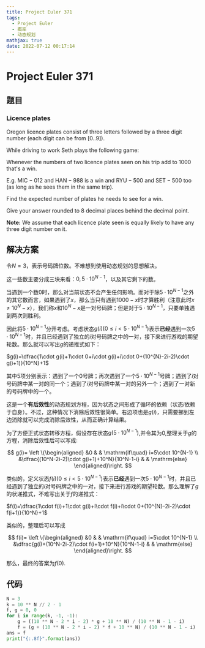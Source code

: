 ```yaml
---
title: Project Euler 371
tags:
  - Project Euler
  - 概率
  - 动态规划
mathjax: true
date: 2022-07-12 00:17:14
---
```


<escape><!-- more --></escape>

# Project Euler 371

## 题目

### Licence plates

Oregon licence plates consist of three letters followed by a three digit number (each digit can be from $[0..9]$).

While driving to work Seth plays the following game:

Whenever the numbers of two licence plates seen on his trip add to $1000$ that's a win.

E.g. $\text{MIC}-012$ and $\text{HAN}-988$ is a win and $\text{RYU}-500$ and $\text{SET}-500$ too (as long as he sees them in the same trip).

Find the expected number of plates he needs to see for a win.

Give your answer rounded to $8$ decimal places behind the decimal point.

**Note:** We assume that each licence plate seen is equally likely to have any three digit number on it.

## 解决方案

令$N=3$，表示号码牌位数。不难想到使用动态规划的思想解决。

这一些数主要分成三块来看：$0,5\cdot 10^{N-1}$，以及其它剩下的数。

当遇到一个数$0$时，那么对当前状态不会产生任何影响。而对于除$5\cdot 10^{N-1}$之外的其它数而言，如果遇到了$x$，那么当只有遇到$1000-x$时才算胜利（注意此时$x\neq 10^N-x$），我们称$x$和$10^N-x$是一对号码牌；但是对于$5\cdot 10^{N-1}$，只要单独遇到两次则胜利。

因此将$5\cdot 10^{N-1}$分开考虑。考虑状态$g(i)(0\le i<5\cdot 10^{N-1})$表示**已经**遇到一次$5\cdot 10^{N-1}$时，并且已经遇到了独立的$i$对号码牌之中的一对，接下来进行游戏的期望轮数。那么就可以写出$g$的递推式如下：

$g(i)=\dfrac{1\cdot g(i)+1\cdot 0+i\cdot g(i)+i\cdot 0+(10^{N}-2i-2)\cdot g(i+1)}{10^N}+1$

其中$5$项分别表示：遇到了一个$0$号牌；再次遇到了一个$5\cdot 10^{N-1}$号牌；遇到了$i$对号码牌中某一对的同一个；遇到了$i$对号码牌中某一对的另外一个；遇到了一对新的号码牌中的一个。

这是一个**有后效性**的动态规划方程，因为状态之间形成了循环的依赖（状态$i$依赖于自身）。不过，这种情况下消除后效性很简单。右边项也是$g(i)$，只需要挪到左边消除就可以完成消除后效性，从而正确计算结果。

为了方便正式状态转移方程，假设存在状态$g(5\cdot 10^{N-1})$,并令其为$0$,整理关于$g$的方程，消除后效性后可以写成:

$$
g(i)=
\left \{\begin{aligned}
  &0  & & \mathrm{if\quad} i=5\cdot 10^{N-1} \\
  &\dfrac{(10^N-2i-2)\cdot g(i+1)+10^N}{10^N-1-i} & & \mathrm{else}
\end{aligned}\right.
$$

类似的，定义状态$f(i)(0\le i<5\cdot 10^{N-1})$表示**已经**遇到一次$5\cdot 10^{N-1}$时，并且已经遇到了独立的$i$对号码牌之中的一对，接下来进行游戏的期望轮数。那么理解了$g$的状递推式，不难写出关于$f$的递推式：

$f(i)=\dfrac{1\cdot f(i)+1\cdot g(i)+i\cdot f(i)+i\cdot 0+(10^{N}-2i-2)\cdot f(i+1)}{10^N}+1$

类似的，整理后可以写成

$$
f(i)=
\left \{\begin{aligned}
  &0  & & \mathrm{if\quad} i=5\cdot 10^{N-1} \\
  &\dfrac{g(i)+(10^N-2i-2)\cdot f(i+1)+10^N}{10^N-1-i} & & \mathrm{else}
\end{aligned}\right.
$$

那么，最终的答案为$f(0)$.

## 代码

```py
N = 3
k = 10 ** N // 2 - 1
f, g = 0, 0
for i in range(k, -1, -1):
    g = ((10 ** N - 2 * i - 2) * g + 10 ** N) / (10 ** N - 1 - i)
    f = (g + (10 ** N - 2 * i - 2) * f + 10 ** N) / (10 ** N - 1 - i)
ans = f
print("{:.8f}".format(ans))

```
